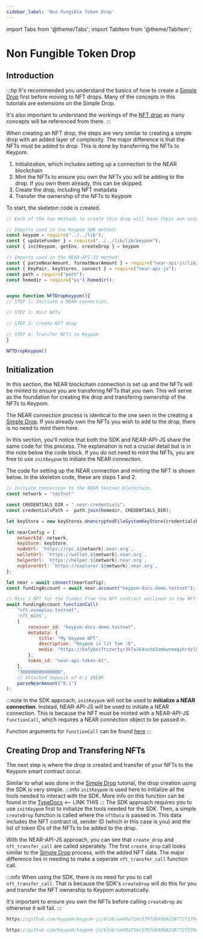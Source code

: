 ```yaml
---
sidebar_label: 'Non Fungible Token Drop'
---
```

import Tabs from '@theme/Tabs';
import TabItem from '@theme/TabItem';

# Non Fungible Token Drop
## Introduction
:::tip
It's recommended you understand the basics of how to create a [Simple Drop](simple-drops.md) first before moving to NFT drops. Many of the concepts in this tutorials are extensions on the Simple Drop. 

It's also important to understand the workings of the [NFT drop](../../Concepts/Keypom%20Protocol/Github%20Readme/Types%20of%20Drops/nftdrops.md) as many concepts will be referenced from there.
:::

When creating an NFT drop, the steps are very similar to creating a simple drop with an added layer of complexity. The major difference is that the NFTs must be added to drop. This is done by transferring the NFTs to Keypom.

1) Initialization, which includes setting up a connection to the NEAR blockchain
2) Mint the NFTs to ensure you own the NFTs you will be adding to the drop. If you own them already, this can be skipped.
3) Create the drop, including NFT metadata
4) Transfer the ownership of the NFTs to Keypom


To start, the skeleton code is created. 

```js
// Each of the two methods to create this drop will have their own unique set of imports

// Imports used in the Keypom SDK method:
const keypom = require("../../lib");
const { updateFunder } = require("../../lib/lib/keypom");
const { initKeypom, getEnv, createDrop } = keypom

// Imports used in the NEAR-API-JS method:
const { parseNearAmount, formatNearAmount } = require("near-api-js/lib/utils/format");
const { KeyPair, keyStores, connect } = require("near-api-js");
const path = require("path");
const homedir = require("os").homedir();


async function NFTDropKeypom(){
// STEP 1: Initiate a NEAR connection.

// STEP 2: Mint NFTs

// STEP 3: Create NFT drop

// STEP 4: Transfer NFTs to Keypom
}

NFTDropKeypom()
```

## Initialization
In this section, the NEAR blockchain connection is set up and the NFTs will be minted to ensure you are transfering NFTs that *you* own. This will serve as the foundation for creating the drop and transfering ownership of the NFTs to Keypom.

The NEAR connection process is identical to the one seen in the creating a [Simple Drop](simple-drops.md#initialization). If you already own the NFTs you wish to add to the drop, there is no need to mint them here. 

In this section, you'll notice that both the SDK and NEAR-API-JS share the same code for this process. The explanation is not a crucial detail but is in the note below the code block. If you do not need to mint the NFTs, you are free to use `initKeypom` to initiate the NEAR connection. 

The code for setting up the NEAR connection and minting the NFT is shown below. In the skeleton code, these are steps 1 and 2.

``` js
// Initiate connection to the NEAR testnet blockchain.
const network = "testnet"

const CREDENTIALS_DIR = ".near-credentials";
const credentialsPath =  path.join(homedir, CREDENTIALS_DIR);

let keyStore = new keyStores.UnencryptedFileSystemKeyStore(credentialsPath);

let nearConfig = {
	networkId: network,
	keyStore: keyStore,
	nodeUrl: `https://rpc.${network}.near.org`,
	walletUrl: `https://wallet.${network}.near.org`,
	helperUrl: `https://helper.${network}.near.org`,
	explorerUrl: `https://explorer.${network}.near.org`,
};

let near = await connect(nearConfig);
const fundingAccount = await near.account("keypom-docs-demo.testnet");

// Mint 1 NFT for the funder from the NFT contract outlined in the NFT_DATA
await fundingAccount.functionCall(
	"nft.examples.testnet", 
	'nft_mint', 
	{
		receiver_id: "keypom-docs-demo.testnet",
		metadata: {
		    title: "My Keypom NFT",
		    description: "Keypom is lit fam :D",
		    media: "https://bafybeiftczwrtyr3k7a2k4vutd3amkwsmaqyhrdzlhvpt33dyjivufqusq.ipfs.dweb.link/goteam-gif.gif",
		},
		token_id: "near-api-token-01",
	},
	"300000000000000",
	// Attached deposit of 0.1 $NEAR
	parseNearAmount("0.1")
);
```

:::note
In the SDK approach, `initKeypom` will not be used to **initialize a NEAR connection**. Instead, NEAR-API-JS will be used to initiate a NEAR connection. This is because the NFT must be minted with a NEAR-API-JS `functionCall`, which requires a NEAR connection object to be passed in.

Function arguments for `functionCall` can be found [here](https://docs.near.org/tools/near-api-js/reference/modules/transaction#functioncall)
:::

## Creating Drop and Transfering NFTs

The next step is where the drop is created and transfer of your NFTs to the Keypom smart contract occur. 

Similar to what was done in the [Simple Drop](simple-drops.md#creating-keypairs-and-simple-drop) tutorial, the drop creation using the SDK is very simple.
:::info
`initKeypom` is used here to initialize all the tools needed to interact with the SDK. More info on this function can be found in the [TypeDocs](creating-drop.md) <-- LINK THIS
:::
The SDK approach requires you to use `initKeypom` first to initialize the tools needed for the SDK. Then, a simple `createDrop` function is called where the `nftData` is passed in. This data includes the NFT contract id, sender ID (which in this case is you) and the list of token IDs of the NFTs to be added to the drop. 

With the NEAR-API-JS approach, you can see that `create_drop` and `nft_transfer_call` are called seperately. The first `create_drop` call looks similar to the [Simple Drop](simple-drops.md#creating-keypairs-and-simple-drop) process, with the added NFT data. The major difference lies in needing to make a seperate `nft_transfer_call` function call. 

:::info
When using the SDK, there is no need for you to call `nft_transfer_call`. That is because the SDK's `createDrop` will do this for you and transfer the NFT ownership to Keypom automatically. 

It's important to ensure you own the NFTs before calling `createDrop` as otherwise it will fail. 
:::

<Tabs>
<TabItem value="KPJS" label="🔑Keypom-JS SDK">

```js reference
https://github.com/keypom/keypom-js/blob/ae49a716c579fd849b6238772f570db5e636246a/docs-examples/keypom-js-sdk/nft-example.js#L39-L62
```

</TabItem>
<TabItem value="NRJS" label="💻NEAR-API-JS">

```js reference
https://github.com/keypom/keypom-js/blob/ae49a716c579fd849b6238772f570db5e636246a/docs-examples/near-api-js/nft-near-example.js#L29-L79
```

</TabItem>
</Tabs>